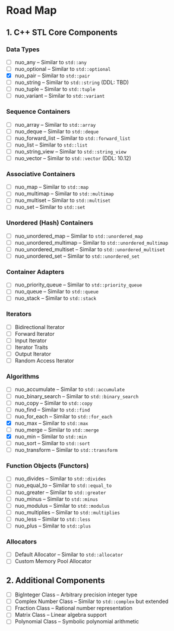 # Road Map

## 1. C++ STL Core Components

### Data Types

- [ ] nuo_any – Similar to `std::any`
- [ ] nuo_optional – Similar to `std::optional`
- [x] nuo_pair – Similar to `std::pair`
- [ ] nuo_string – Similar to `std::string` (DDL: TBD)
- [ ] nuo_tuple – Similar to `std::tuple`
- [ ] nuo_variant – Similar to `std::variant`

### Sequence Containers

- [ ] nuo_array – Similar to `std::array`
- [ ] nuo_deque – Similar to `std::deque`
- [ ] nuo_forward_list – Similar to `std::forward_list`
- [ ] nuo_list – Similar to `std::list`
- [ ] nuo_string_view – Similar to `std::string_view`
- [ ] nuo_vector – Similar to `std::vector` (DDL: 10.12)

### Associative Containers

- [ ] nuo_map – Similar to `std::map`
- [ ] nuo_multimap – Similar to `std::multimap`
- [ ] nuo_multiset – Similar to `std::multiset`
- [ ] nuo_set – Similar to `std::set`

### Unordered (Hash) Containers

- [ ] nuo_unordered_map – Similar to `std::unordered_map`
- [ ] nuo_unordered_multimap – Similar to `std::unordered_multimap`
- [ ] nuo_unordered_multiset – Similar to `std::unordered_multiset`
- [ ] nuo_unordered_set – Similar to `std::unordered_set`

### Container Adapters

- [ ] nuo_priority_queue – Similar to `std::priority_queue`
- [ ] nuo_queue – Similar to `std::queue`
- [ ] nuo_stack – Similar to `std::stack`

### Iterators

- [ ] Bidirectional Iterator
- [ ] Forward Iterator
- [ ] Input Iterator
- [ ] Iterator Traits
- [ ] Output Iterator
- [ ] Random Access Iterator

### Algorithms

- [ ] nuo_accumulate – Similar to `std::accumulate`
- [ ] nuo_binary_search – Similar to `std::binary_search`
- [ ] nuo_copy – Similar to `std::copy`
- [ ] nuo_find – Similar to `std::find`
- [ ] nuo_for_each – Similar to `std::for_each`
- [x] nuo_max – Similar to `std::max`
- [ ] nuo_merge – Similar to `std::merge`
- [x] nuo_min – Similar to `std::min`
- [ ] nuo_sort – Similar to `std::sort`
- [ ] nuo_transform – Similar to `std::transform`

### Function Objects (Functors)

- [ ] nuo_divides – Similar to `std::divides`
- [ ] nuo_equal_to – Similar to `std::equal_to`
- [ ] nuo_greater – Similar to `std::greater`
- [ ] nuo_minus – Similar to `std::minus`
- [ ] nuo_modulus – Similar to `std::modulus`
- [ ] nuo_multiplies – Similar to `std::multiplies`
- [ ] nuo_less – Similar to `std::less`
- [ ] nuo_plus – Similar to `std::plus`

### Allocators

- [ ] Default Allocator – Similar to `std::allocator`  
- [ ] Custom Memory Pool Allocator  

## 2. Additional Components

- [ ] BigInteger Class – Arbitrary precision integer type
- [ ] Complex Number Class – Similar to `std::complex` but extended
- [ ] Fraction Class – Rational number representation
- [ ] Matrix Class – Linear algebra support
- [ ] Polynomial Class – Symbolic polynomial arithmetic
